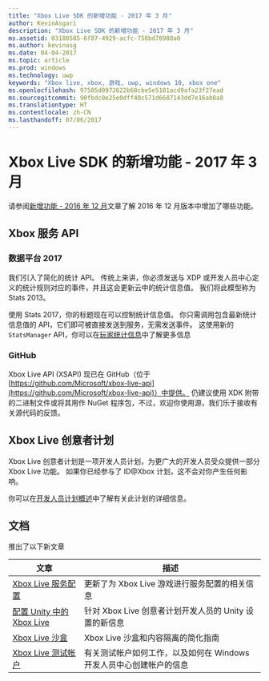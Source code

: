 ```yaml
---
title: "Xbox Live SDK 的新增功能 - 2017 年 3 月"
author: KevinAsgari
description: "Xbox Live SDK 的新增功能 - 2017 年 3 月"
ms.assetid: 03180585-6f87-4929-acfc-750bd78988a0
ms.author: kevinasg
ms.date: 04-04-2017
ms.topic: article
ms.prod: windows
ms.technology: uwp
keywords: "Xbox live, xbox, 游戏, uwp, windows 10, xbox one"
ms.openlocfilehash: 97505d0972622b68cbe5e5181acd9afa23f27ead
ms.sourcegitcommit: 90fbdc0e25e0dff40c571d6687143dd7e16ab8a8
ms.translationtype: HT
ms.contentlocale: zh-CN
ms.lasthandoff: 07/06/2017
---
```

# <a name="whats-new-for-the-xbox-live-sdk---march-2017"></a>Xbox Live SDK 的新增功能 - 2017 年 3 月

请参阅[新增功能 - 2016 年 12 月](1612-whats-new.md)文章了解 2016 年 12 月版本中增加了哪些功能。

## <a name="xbox-services-api"></a>Xbox 服务 API

### <a name="data-platform-2017"></a>数据平台 2017

我们引入了简化的统计 API。  传统上来讲，你必须发送与 XDP 或开发人员中心定义的统计规则对应的事件，并且这会更新云中的统计信息值。  我们将此模型称为 Stats 2013。

使用 Stats 2017，你的标题现在可以控制统计信息值。  你只需调用包含最新统计信息值的 API，它们即可被直接发送到服务，无需发送事件。  这使用新的 `StatsManager` API，你可以在[玩家统计信息](../leaderboards-and-stats-2017/player-stats.md)中了解更多信息

### <a name="github"></a>GitHub

Xbox Live API (XSAPI) 现已在 GitHub（位于 [https://github.com/Microsoft/xbox-live-api](https://github.com/Microsoft/xbox-live-api)）中提供。  仍建议使用 XDK 附带的二进制文件或将其用作 NuGet 程序包，不过，欢迎你使用源，我们乐于接收有关源代码的反馈。  

## <a name="xbox-live-creators-program"></a>Xbox Live 创意者计划

Xbox Live 创意者计划是一项开发人员计划，为更广大的开发人员受众提供一部分 Xbox Live 功能。  如果你已经参与了 ID@Xbox 计划，这不会对你产生任何影响。

你可以在[开发人员计划概述](../developer-program-overview.md)中了解有关此计划的详细信息。

## <a name="documentation"></a>文档

推出了以下新文章

| 文章 | 描述 |
|---------|-------------|
|[Xbox Live 服务配置](../xbox-live-service-configuration.md) | 更新了为 Xbox Live 游戏进行服务配置的相关信息
| [配置 Unity 中的 Xbox Live](../get-started-with-creators/configure-xbox-live-in-unity.md) | 针对 Xbox Live 创意者计划开发人员的 Unity 设置的新信息 |
| [Xbox Live 沙盒](../xbox-live-sandboxes.md) | Xbox Live 沙盒和内容隔离的简化指南 |
| [Xbox Live 测试帐户](../xbox-live-test-accounts.md) | 有关测试帐户如何工作，以及如何在 Windows 开发人员中心创建帐户的信息 |
